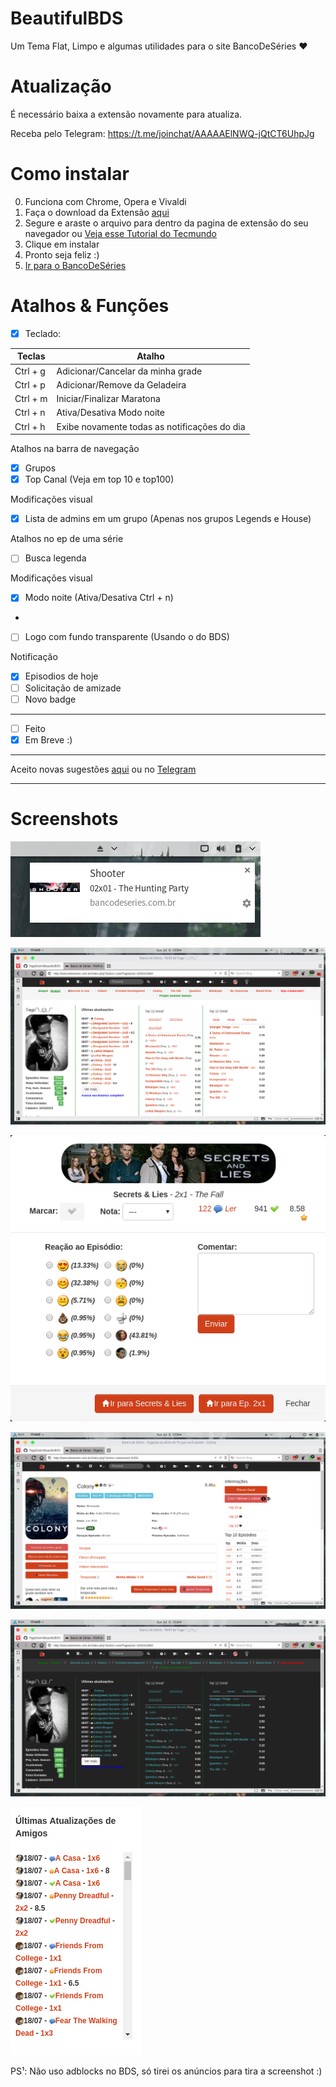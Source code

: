 # BeautifulBDS
Um Tema Flat, Limpo e algumas utilidades para o site BancoDeSéries ❤️

# Atualização
É necessário baixa a extensão novamente para atualiza.

Receba pelo Telegram: https://t.me/joinchat/AAAAAElNWQ-jQtCT6UhpJg

# Como instalar
0. Funciona com Chrome, Opera e Vivaldi
1. Faça o download da Extensão [aqui](https://github.com/TiagoDanin/BeautifulBDS/raw/master/BeautifulBDS.crx)
2. Segure e araste o arquivo para dentro da pagina de extensão do seu navegador ou [Veja esse Tutorial do Tecmundo](https://www.tecmundo.com.br/tutorial/26055-google-chrome-como-instalar-extensoes-que-nao-estao-na-web-store.htm)
3. Clique em instalar
4. Pronto seja feliz :)
5. [Ir para o BancoDeSéries](http://bancodeseries.com.br)

# Atalhos & Funções
- [x] Teclado:

Teclas | Atalho |
-|- |
Ctrl + g | Adicionar/Cancelar da minha grade |
Ctrl + p | Adicionar/Remove da Geladeira |
Ctrl + m | Iniciar/Finalizar Maratona |
Ctrl + n | Ativa/Desativa Modo noite |
Ctrl + h | Exibe novamente todas as notificações do dia |

Atalhos na barra de navegação
- [X] Grupos
- [X] Top Canal (Veja em top 10 e top100)

Modificações visual
- [X] Lista de admins em um grupo (Apenas nos grupos Legends e House)

Atalhos no ep de uma série
- [ ] Busca legenda

Modificações visual
- [X] Modo noite (Ativa/Desativa Ctrl + n)
- 
- [ ] Logo com fundo transparente (Usando o do BDS)

Notificação
- [X] Episodios de hoje
- [ ] Solicitação de amizade
- [ ] Novo badge

--------------------
- [ ] Feito
- [X] Em Breve :)

--------------------
Aceito novas sugestões [aqui](https://github.com/TiagoDanin/BeautifulBDS/issues/new) ou no [Telegram](https://t.me/TiagoDanin)

--------------------
# Screenshots

![Screenshots](https://github.com/TiagoDanin/BeautifulBDS/raw/master/Screenshots/1IMG%20.png)

![Screenshots](https://github.com/TiagoDanin/BeautifulBDS/raw/master/Screenshots/2IMG%20.png)

![Screenshots](https://github.com/TiagoDanin/BeautifulBDS/raw/master/Screenshots/3IMG%20.png)

![Screenshots](https://github.com/TiagoDanin/BeautifulBDS/raw/master/Screenshots/4IMG%20.png)

![Screenshots](https://github.com/TiagoDanin/BeautifulBDS/raw/master/Screenshots/5IMG%20.png)

![Screenshots](https://github.com/TiagoDanin/BeautifulBDS/raw/master/Screenshots/6IMG%20.png)

PS¹: Não uso adblocks no BDS, só tirei os anúncios para tira a screenshot :)
